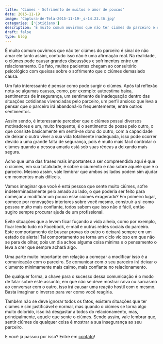 ```yaml
---
title: 'Ciúmes - Sofrimento de muitos e amor de poucos'
date: 2015-11-19
image: 'Captura-de-Tela-2015-11-19-_s-14.23.46.jpg'
categories: ['Cotidiano']
description: 'É muito comum ouvirmos que não ter ciúmes do parceiro é sinal de não amar ele tanto assim, contudo isso não é uma afirmação real. Na realidade, o ciúmes...'
draft: false
type: blog
---
```


É muito comum ouvirmos que não ter ciúmes do parceiro é sinal de não amar ele tanto assim, contudo isso não é uma afirmação real. Na realidade, o ciúmes pode causar grandes discussões e sofrimentos entre um relacionamento. De fato, muitos pacientes chegam ao consultório psicológico com queixas sobre o sofrimento que o ciúmes demasiado causa.

Um fato interessante é pensar como pode surgir o ciúmes. Após tal reflexão nota-se algumas causas, como, por exemplo: autoestima baixa, sentimentos de insegurança, um sentimento de inadequação dentro das situações cotidianas vivenciadas pelo parceiro, um perfil ansioso que leva a pensar que o parceiro irá abandoná-lo frequentemente, entre outros sentimentos.

Assim sendo, é interessante perceber que o ciúmes possui diversos motivadores e um, muito frequente, é o sentimento de posse pelo outro, o que consiste basicamente em sentir-se dono do outro, com a capacidade de deixar o outro viver a sua vida totalmente inadequada, isso pode ocorrer devido a uma grande falta de segurança, pois é muito mais fácil controlar o ciúmes quando a pessoa amada está sob suas rédeas a deixando mais segura.

Acho que uma das frases mais importantes a ser compreendida aqui é que o ciúmes, em sua totalidade, é sobre o ciumento e não sobre aquele que é o parceiro. Mesmo assim, vale lembrar que ambos os lados podem sim ajudar em momentos mais difíceis.

Vamos imaginar que você é está pessoa que sente muito ciúmes, sofre indeterminadamente pelo amado ao lado, o que poderia ser feito para começar a modificar um pouco esse ciúmes exagerado? Em primeiro lugar, comece por renovações interiores sobre você mesmo, construir a si como pessoa muito mais confiante, todos sabem que isso não é fácil, então sugiro sempre procurar ajuda de um profissional.

Evite situações que a levem ficar fuçando a vida alheia, como por exemplo, ficar lendo tudo no Facebook, e-mail e outras redes sociais do parceiro. Este comportamento de buscar provas do outro o deixará sempre em um estado de alerta! Tal comportamento se torna um ciclo vicioso em que não se para de olhar, pois um dia achou alguma coisa mínima e o pensamento o leva a crer que sempre achará algo.

Uma parte muito importante em relação a começar a modificar isso é a comunicação com o parceiro. Se comunicar com o seu parceiro irá deixar o ciumento minimamente mais calmo, mais confiante no relacionamento.

De qualquer forma, a chave para o sucesso dessa comunicação é o modo de falar sobre este assunto, em que não se deve mostrar raiva ou sarcasmo ao conversar com o outro, isso irá causar uma reação hostil com o mesmo. Basta imaginar o inverso para ver como você reagiria.

Também não se deve ignorar todos os fatos, existem situações que ter ciúmes é sim justificável e normal, mas quando o ciúmes se torna algo muito dolorido, isso irá desgastar a todos do relacionamento, mas, principalmente, aquele que sente o ciúmes. Sendo assim, vale lembrar que, sentir ciúmes de qualquer coisa é mostrar a sua insegurança ao seu parceiro.

E você já passou por isso? Entre em [contato](/contato/)!
